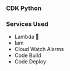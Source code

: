 ### CDK Python 

### Services Used 

- Lambda :rocket:
- Iam
- Cloud Watch Alarms
- Code Build 
- Code Deploy 

